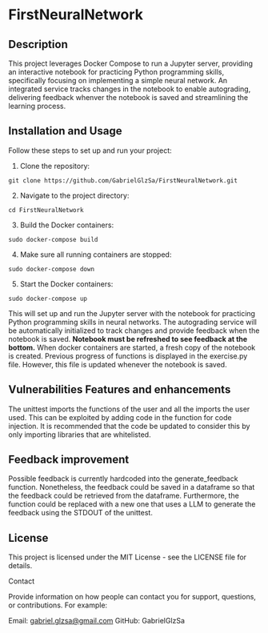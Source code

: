# FirstNeuralNetwork

## Description

This project leverages Docker Compose to run a Jupyter server, providing an interactive notebook for practicing Python programming skills, specifically focusing on implementing a simple neural network. An integrated service tracks changes in the notebook to enable autograding, delivering feedback whenver the notebook is saved and streamlining the learning process.

## Installation and Usage

Follow these steps to set up and run your project:

1. Clone the repository:
```
git clone https://github.com/GabrielGlzSa/FirstNeuralNetwork.git
```
2. Navigate to the project directory:
```
cd FirstNeuralNetwork
```
3. Build the Docker containers:
```
sudo docker-compose build
```
4. Make sure all running containers are stopped:
```
sudo docker-compose down
```
5. Start the Docker containers:
```
sudo docker-compose up
```

This will set up and run the Jupyter server with the notebook for practicing Python programming skills in neural networks. The autograding service will be automatically initialized to track changes and provide feedback when the notebook is saved. **Notebook must be refreshed to see feedback at the bottom.** When docker containers are started, a fresh copy of the notebook is created. Previous progress of functions is displayed in the exercise.py file. However, this file is updated whenever the notebook is saved. 

## Vulnerabilities Features and enhancements

The unittest imports the functions of the user and all the imports the user used. This can be exploited by adding code in the function for code injection. It is recommended that the code be updated to consider this by only importing libraries that are whitelisted. 


## Feedback improvement

Possible feedback is currently hardcoded into the generate_feedback function. Nonetheless, the feedback could be saved in a dataframe so that the feedback could be retrieved from the dataframe. Furthermore, the function could be replaced with a new one that uses a LLM to generate the feedback using the STDOUT of the unittest.


## License

This project is licensed under the MIT License - see the LICENSE file for details.

Contact

Provide information on how people can contact you for support, questions, or contributions. For example:

Email: gabriel.glzsa@gmail.com
GitHub: GabrielGlzSa
